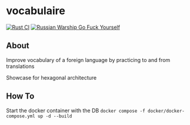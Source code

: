 # vocabulaire


[![Rust CI](https://github.com/quattervals/vocabulaire/actions/workflows/vocabulaire.yml/badge.svg?branch=main)](https://github.com/quattervals/vocabulaire/actions/workflows/vocabulaire.yml)
[![Russian Warship Go Fuck Yourself](https://raw.githubusercontent.com/vshymanskyy/StandWithUkraine/main/badges/RussianWarship.svg)](https://stand-with-ukraine.pp.ua)


## About

Improve vocabulary of a foreign language by practicing to and from translations

Showcase for hexagonal architecture



## How To

Start the docker container with the DB
`docker compose -f docker/docker-compose.yml up -d --build`
